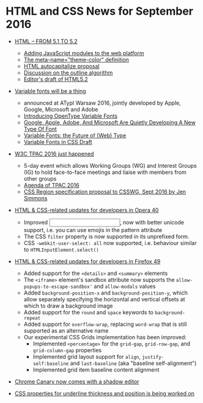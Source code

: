 # HTML and CSS News for September 2016

- [HTML – FROM 5.1 TO 5.2](https://www.w3.org/blog/2016/09/html-from-5-1-to-5-2/)
    + [Adding JavaScript modules to the web platform](https://blog.whatwg.org/js-modules)
    + [The meta-name="theme-color" definition](https://html.spec.whatwg.org/multipage/semantics.html#meta-theme-color)
    + [HTML autocapitalize proposal](https://github.com/mounirlamouri/html-autocapitalize/blob/master/proposal.md)
    + [Discussion on the outline algorithm](https://github.com/w3c/html/issues/33)
    + [Editor's draft of HTML5.2](https://w3c.github.io/html/)

- [Variable fonts will be a thing](https://www.youtube.com/watch?v=6kizDePhcFU)
    - announced at ATypI Warsaw 2016, jointly developed by Apple, Google, Microsoft and Adobe
    - [Introducing OpenType Variable Fonts](https://medium.com/@tiro/https-medium-com-tiro-introducing-opentype-variable-fonts-12ba6cd2369#.ia74ir4sr)
    - [Google, Apple, Adobe, And Microsoft Are Quietly Developing A New Type Of Font](https://www.fastcodesign.com/3064032/google-apple-and-microsoft-are-quietly-developing-a-new-type-of-font)
    - [Variable Fonts: the Future of (Web) Type](http://typographica.org/on-typography/variable-fonts/)
    - [Variable Fonts in CSS Draft](http://litherum.blogspot.sg/2016/09/variable-fonts-in-css-draft.html)

- [W3C TPAC 2016 just happened](https://www.w3.org/2016/09/TPAC/)
    + 5-day event which allows Working Groups (WG) and Interest Groups (IG) to hold face-to-face meetings and liaise with members from other groups
    + [Agenda of TPAC 2016](https://wiki.csswg.org/planning/tpac-2016)
    + [CSS Region specification proposal to CSSWG, Sept 2016 by Jen Simmons](https://speakerdeck.com/jensimmons/proposal-to-csswg-sept-2016)
    
- [HTML & CSS-related updates for developers in Opera 40](https://dev.opera.com/blog/opera-40/)
    - Improved <input pattern="…">, now with better unicode support, i.e. you can use emojis in the pattern attribute
    - The CSS `filter` property is now supported in its unprefixed form.
    - CSS `-webkit-user-select: all` now supported, i.e. behaviour similar to `HTMLInputElement.select()`

- [HTML & CSS-related updates for developers in Firefox 49](https://developer.mozilla.org/en-US/Firefox/Releases/49)
    - Added support for the `<details>` and `<summary>` elements
    - The `<iframe>` element's sandbox attribute now supports the `allow-popups-to-escape-sandbox'` and `allow-modals` values
    - Added `background-position-x` and `background-position-y`, which allow separately specifying the horizontal and vertical offsets at which to draw a background image
    - Added support for the `round` and `space` keywords to `background-repeat`
    - Added support for `overflow-wrap`, replacing `word-wrap` that is still supported as an alternative name
    - Our experimental CSS Grids implementation has been improved:
        + Implemented `<percentage>` for the `grid-gap`, `grid-row-gap`, and `grid-column-gap` properties
        + Implemented grid layout support for `align`, `justify-self:baseline` and `last-baseline` (aka "baseline self-alignment")
        + Implemented grid item baseline content alignment

- [Chrome Canary now comes with a shadow editor](https://twitter.com/ChromeDevTools/status/775750774710075392)

- [CSS properties for underline thickness and position is being worked on](https://github.com/w3c/csswg-drafts/issues/459)
